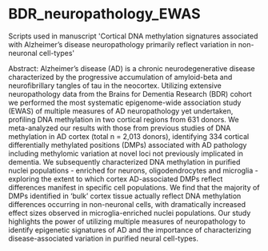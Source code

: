 # BDR_neuropathology_EWAS
Scripts used in manuscript 'Cortical DNA methylation signatures associated with Alzheimer’s disease neuropathology primarily reflect variation in non-neuronal cell-types'

Abstract:
Alzheimer’s disease (AD) is a chronic neurodegenerative disease characterized by the progressive accumulation of amyloid-beta and neurofibrillary tangles of tau in the neocortex. Utilizing extensive neuropathology data from the Brains for Dementia Research (BDR) cohort we performed the most systematic epigenome-wide association study (EWAS) of multiple measures of AD neuropathology yet undertaken, profiling DNA methylation in two cortical regions from 631 donors. We meta-analyzed our results with those from previous studies of DNA methylation in AD cortex (total n = 2,013 donors), identifying 334 cortical differentially methylated positions (DMPs) associated with AD pathology including methylomic variation at novel loci not previously implicated in dementia. We subsequently characterized DNA methylation in purified nuclei populations - enriched for neurons, oligodendrocytes and microglia - exploring the extent to which cortex AD-associated DMPs reflect differences manifest in specific cell populations. We find that the majority of DMPs identified in ‘bulk’ cortex tissue actually reflect DNA methylation differences occurring in non-neuronal cells, with dramatically increased effect sizes observed in microglia-enriched nuclei populations. Our study highlights the power of utilizing multiple measures of neuropathology to identify epigenetic signatures of AD and the importance of characterizing disease-associated variation in purified neural cell-types.

